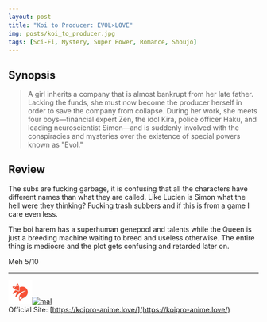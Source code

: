 ```yaml
---
layout: post
title: "Koi to Producer: EVOL×LOVE"
img: posts/koi_to_producer.jpg 
tags: [Sci-Fi, Mystery, Super Power, Romance, Shoujo]
---
```


## Synopsis
>A girl inherits a company that is almost bankrupt from her late father. Lacking the funds, she must now become the producer herself in order to save the company from collapse.
>During her work, she meets four boys—financial expert Zen, the idol Kira, police officer Haku, and leading neuroscientist Simon—and is suddenly involved with the conspiracies and mysteries over the existence of special powers known as "Evol."

## Review
The subs are fucking garbage, it is confusing that all the characters have different names than what they are called. Like Lucien is Simon what the hell were they thinking? Fucking trash subbers and if this is from a game I care even less.

The boi harem has a superhuman genepool and talents while the Queen is just a breeding machine waiting to breed and useless otherwise. The entire thing is mediocre and the plot gets confusing and retarded later on.
   
Meh 5/10

---

[![kitsu](..\assets\img\kitsu.png)](https://kitsu.io/anime/koi-to-producer-evolxlove)[![mal](..\assets\img\mal.ico)](https://myanimelist.net/anime/40075/Koi_to_Producer__EVOL%C3%97LOVE)  
Official Site: [https://koipro-anime.love/](https://koipro-anime.love/)
